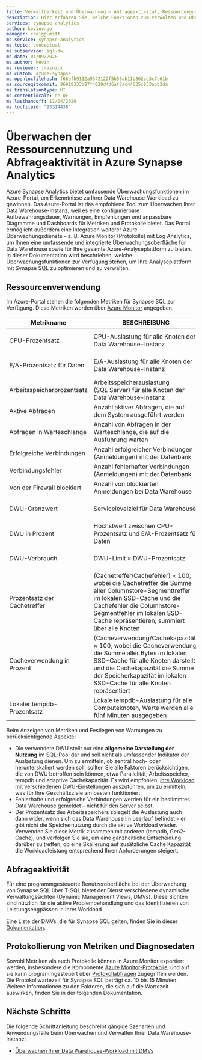 ```yaml
---
title: Verwaltbarkeit und Überwachung – Abfrageaktivität, Ressourcennutzung
description: Hier erfahren Sie, welche Funktionen zum Verwalten und Überwachen von Azure Synapse Analytics zur Verfügung stehen. Verwenden Sie das Azure-Portal und dynamische Verwaltungssichten (DMVs), um Informationen zu Abfrageaktivität und Ressourcennutzung für Ihre Data Warehouse-Instanz zu erhalten.
services: synapse-analytics
author: kevinvngo
manager: craigg-msft
ms.service: synapse-analytics
ms.topic: conceptual
ms.subservice: sql-dw
ms.date: 04/09/2020
ms.author: kevin
ms.reviewer: jrasnick
ms.custom: azure-synapse
ms.openlocfilehash: f66efb9112a9342122f5b56ab11b862ce3c7c61b
ms.sourcegitcommit: 96918333d87f4029d4d6af7ac44635c833abb3da
ms.translationtype: HT
ms.contentlocale: de-DE
ms.lasthandoff: 11/04/2020
ms.locfileid: "93314438"
---
```

# <a name="monitoring-resource-utilization-and-query-activity-in-azure-synapse-analytics"></a>Überwachen der Ressourcennutzung und Abfrageaktivität in Azure Synapse Analytics

Azure Synapse Analytics bietet umfassende Überwachungsfunktionen im Azure-Portal, um Erkenntnisse zu Ihrer Data Warehouse-Workload zu gewinnen. Das Azure-Portal ist das empfohlene Tool zum Überwachen Ihrer Data Warehouse-Instanz, weil es eine konfigurierbare Aufbewahrungsdauer, Warnungen, Empfehlungen und anpassbare Diagramme und Dashboards für Metriken und Protokolle bietet. Das Portal ermöglicht außerdem eine Integration weiterer Azure-Überwachungsdienste – z. B. Azure Monitor (Protokolle) mit Log Analytics, um Ihnen eine umfassende und integrierte Überwachungsoberfläche für Data Warehouse sowie für Ihre gesamte Azure-Analyseplattform zu bieten. In dieser Dokumentation wird beschrieben, welche Überwachungsfunktionen zur Verfügung stehen, um Ihre Analyseplattform mit Synapse SQL zu optimieren und zu verwalten.

## <a name="resource-utilization"></a>Ressourcenverwendung

Im Azure-Portal stehen die folgenden Metriken für Synapse SQL zur Verfügung. Diese Metriken werden über [Azure Monitor](../../azure-monitor/platform/data-collection.md?toc=/azure/synapse-analytics/sql-data-warehouse/toc.json&bc=/azure/synapse-analytics/sql-data-warehouse/breadcrumb/toc.json#metrics) angegeben.

| Metrikname             | BESCHREIBUNG                                                  | Aggregationstyp |
| ----------------------- | ------------------------------------------------------------ | ---------------- |
| CPU-Prozentsatz          | CPU-Auslastung für alle Knoten der Data Warehouse-Instanz      | Durchschnitt, Minimum, Maximum    |
| E/A-Prozentsatz für Daten      | E/A-Auslastung für alle Knoten der Data Warehouse-Instanz       | Durchschnitt, Minimum, Maximum    |
| Arbeitsspeicherprozentsatz       | Arbeitsspeicherauslastung (SQL Server) für alle Knoten der Data Warehouse-Instanz | Durchschnitt, Minimum, Maximum   |
| Aktive Abfragen          | Anzahl aktiver Abfragen, die auf dem System ausgeführt werden             | SUM              |
| Abfragen in Warteschlange          | Anzahl von Abfragen in der Warteschlange, die auf die Ausführung warten          | SUM              |
| Erfolgreiche Verbindungen  | Anzahl erfolgreicher Verbindungen (Anmeldungen) mit der Datenbank | Summe, Anzahl       |
| Verbindungsfehler      | Anzahl fehlerhafter Verbindungen (Anmeldungen) mit der Datenbank | Summe, Anzahl       |
| Von der Firewall blockiert     | Anzahl von blockierten Anmeldungen bei Data Warehouse     | Summe, Anzahl       |
| DWU-Grenzwert               | Servicelevelziel für Data Warehouse                | Durchschnitt, Minimum, Maximum    |
| DWU in Prozent          | Höchstwert zwischen CPU-Prozentsatz und E/A-Prozentsatz für Daten        | Durchschnitt, Minimum, Maximum    |
| DWU-Verbrauch                | DWU-Limit × DWU-Prozentsatz                                   | Durchschnitt, Minimum, Maximum    |
| Prozentsatz der Cachetreffer    | (Cachetreffer/Cachefehler) × 100, wobei die Cachetreffer die Summe aller Columnstore-Segmenttreffer im lokalen SSD-Cache und die Cachefehler die Columnstore-Segmentfehler im lokalen SSD-Cache repräsentieren, summiert über alle Knoten | Durchschnitt, Minimum, Maximum    |
| Cacheverwendung in Prozent   | (Cacheverwendung/Cachekapazität) × 100, wobei die Cacheverwendung die Summe aller Bytes im lokalen SSD-Cache für alle Knoten darstellt und die Cachekapazität die Summe der Speicherkapazität im lokalen SSD-Cache für alle Knoten repräsentiert | Durchschnitt, Minimum, Maximum    |
| Lokaler tempdb-Prozentsatz | Lokale tempdb-Auslastung für alle Computeknoten, Werte werden alle fünf Minuten ausgegeben | Durchschnitt, Minimum, Maximum    |

Beim Anzeigen von Metriken und Festlegen von Warnungen zu berücksichtigende Aspekte:

- Die verwendete DWU stellt nur eine **allgemeine Darstellung der Nutzung** im SQL-Pool dar und soll nicht als umfassender Indikator der Auslastung dienen. Um zu ermitteln, ob zentral hoch- oder herunterskaliert werden soll, sollten Sie alle Faktoren berücksichtigen, die von DWU betroffen sein können, etwa Parallelität, Arbeitsspeicher, tempdb und adaptive Cachekapazität. Es wird empfohlen, [ihre Workload mit verschiedenen DWU-Einstellungen](sql-data-warehouse-manage-compute-overview.md#finding-the-right-size-of-data-warehouse-units) auszuführen, um zu ermitteln, was für Ihre Geschäftsziele am besten funktioniert.
- Fehlerhafte und erfolgreiche Verbindungen werden für ein bestimmtes Data Warehouse gemeldet – nicht für den Server selbst.
- Der Prozentsatz des Arbeitsspeichers spiegelt die Auslastung auch dann wider, wenn sich das Data Warehouse im Leerlauf befindet – er gibt nicht die Speichernutzung durch die aktive Workload wieder. Verwenden Sie diese Metrik zusammen mit anderen (tempdb, Gen2-Cache), und verfolgen Sie sie, um eine ganzheitliche Entscheidung darüber zu treffen, ob eine Skalierung auf zusätzliche Cache Kapazität die Workloadleistung entsprechend Ihren Anforderungen steigert.

## <a name="query-activity"></a>Abfrageaktivität

Für eine programmgesteuerte Benutzeroberfläche bei der Überwachung von Synapse SQL über T-SQL bietet der Dienst verschiedene dynamische Verwaltungssichten (Dynamic Management Views, DMVs). Diese Sichten sind nützlich für die aktive Problembehandlung und das Identifizieren von Leistungsengpässen in Ihrer Workload.

Eine Liste der DMVs, die für Synapse SQL gelten, finden Sie in dieser [Dokumentation](../sql/reference-tsql-system-views.md#dedicated-sql-pool-dynamic-management-views-dmvs). 

## <a name="metrics-and-diagnostics-logging"></a>Protokollierung von Metriken und Diagnosedaten 

Sowohl Metriken als auch Protokolle können in Azure Monitor exportiert werden, insbesondere die Komponente [Azure Monitor-Protokolle](../../azure-monitor/log-query/log-query-overview.md?toc=/azure/synapse-analytics/sql-data-warehouse/toc.json&bc=/azure/synapse-analytics/sql-data-warehouse/breadcrumb/toc.json), und auf sie kann programmgesteuert über [Protokollabfragen](../../azure-monitor/log-query/get-started-portal.md?toc=/azure/synapse-analytics/sql-data-warehouse/toc.json&bc=/azure/synapse-analytics/sql-data-warehouse/breadcrumb/toc.json) zugegriffen werden. Die Protokollwartezeit für Synapse SQL beträgt ca. 10 bis 15 Minuten. Weitere Informationen zu den Faktoren, die sich auf die Wartezeit auswirken, finden Sie in der folgenden Dokumentation.

## <a name="next-steps"></a>Nächste Schritte

Die folgende Schrittanleitung beschreibt gängige Szenarien und Anwendungsfälle beim Überwachen und Verwalten Ihrer Data Warehouse-Instanz:

- [Überwachen Ihrer Data Warehouse-Workload mit DMVs](sql-data-warehouse-manage-monitor.md)
